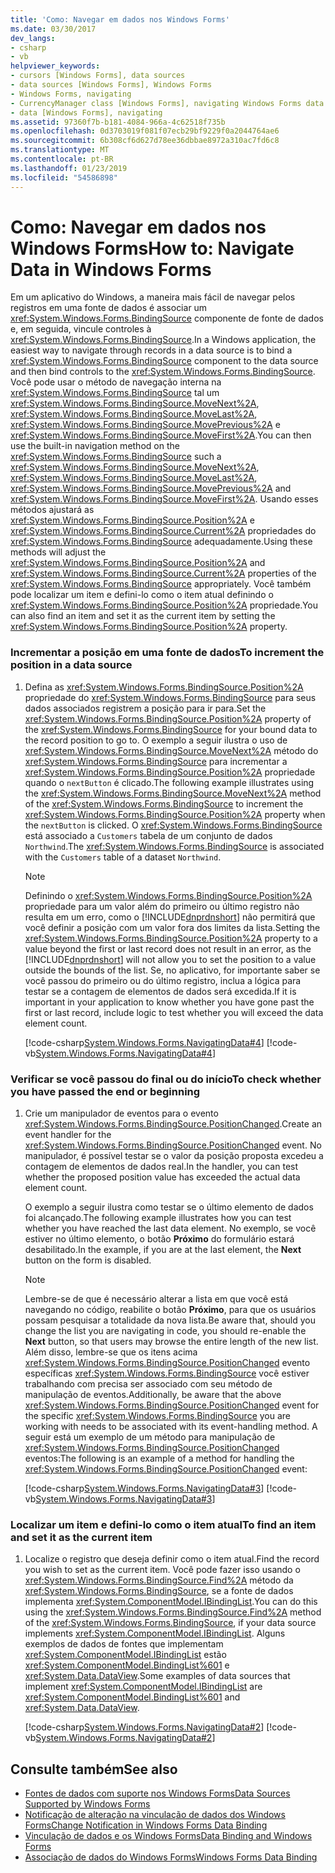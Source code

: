 ```yaml
---
title: 'Como: Navegar em dados nos Windows Forms'
ms.date: 03/30/2017
dev_langs:
- csharp
- vb
helpviewer_keywords:
- cursors [Windows Forms], data sources
- data sources [Windows Forms], Windows Forms
- Windows Forms, navigating
- CurrencyManager class [Windows Forms], navigating Windows Forms data
- data [Windows Forms], navigating
ms.assetid: 97360f7b-b181-4084-966a-4c62518f735b
ms.openlocfilehash: 0d3703019f081f07ecb29bf9229f0a2044764ae6
ms.sourcegitcommit: 6b308cf6d627d78ee36dbbae8972a310ac7fd6c8
ms.translationtype: MT
ms.contentlocale: pt-BR
ms.lasthandoff: 01/23/2019
ms.locfileid: "54586898"
---
```

# <a name="how-to-navigate-data-in-windows-forms"></a><span data-ttu-id="b7e2f-102">Como: Navegar em dados nos Windows Forms</span><span class="sxs-lookup"><span data-stu-id="b7e2f-102">How to: Navigate Data in Windows Forms</span></span>
<span data-ttu-id="b7e2f-103">Em um aplicativo do Windows, a maneira mais fácil de navegar pelos registros em uma fonte de dados é associar um <xref:System.Windows.Forms.BindingSource> componente de fonte de dados e, em seguida, vincule controles à <xref:System.Windows.Forms.BindingSource>.</span><span class="sxs-lookup"><span data-stu-id="b7e2f-103">In a Windows application, the easiest way to navigate through records in a data source is to bind a <xref:System.Windows.Forms.BindingSource> component to the data source and then bind controls to the <xref:System.Windows.Forms.BindingSource>.</span></span> <span data-ttu-id="b7e2f-104">Você pode usar o método de navegação interna na <xref:System.Windows.Forms.BindingSource> tal um <xref:System.Windows.Forms.BindingSource.MoveNext%2A>, <xref:System.Windows.Forms.BindingSource.MoveLast%2A>, <xref:System.Windows.Forms.BindingSource.MovePrevious%2A> e <xref:System.Windows.Forms.BindingSource.MoveFirst%2A>.</span><span class="sxs-lookup"><span data-stu-id="b7e2f-104">You can then use the built-in navigation method on the <xref:System.Windows.Forms.BindingSource> such a <xref:System.Windows.Forms.BindingSource.MoveNext%2A>, <xref:System.Windows.Forms.BindingSource.MoveLast%2A>, <xref:System.Windows.Forms.BindingSource.MovePrevious%2A> and <xref:System.Windows.Forms.BindingSource.MoveFirst%2A>.</span></span> <span data-ttu-id="b7e2f-105">Usando esses métodos ajustará as <xref:System.Windows.Forms.BindingSource.Position%2A> e <xref:System.Windows.Forms.BindingSource.Current%2A> propriedades do <xref:System.Windows.Forms.BindingSource> adequadamente.</span><span class="sxs-lookup"><span data-stu-id="b7e2f-105">Using these methods will adjust the <xref:System.Windows.Forms.BindingSource.Position%2A> and <xref:System.Windows.Forms.BindingSource.Current%2A> properties of the <xref:System.Windows.Forms.BindingSource> appropriately.</span></span> <span data-ttu-id="b7e2f-106">Você também pode localizar um item e defini-lo como o item atual definindo o <xref:System.Windows.Forms.BindingSource.Position%2A> propriedade.</span><span class="sxs-lookup"><span data-stu-id="b7e2f-106">You can also find an item and set it as the current item by setting the <xref:System.Windows.Forms.BindingSource.Position%2A> property.</span></span>  
  
### <a name="to-increment-the-position-in-a-data-source"></a><span data-ttu-id="b7e2f-107">Incrementar a posição em uma fonte de dados</span><span class="sxs-lookup"><span data-stu-id="b7e2f-107">To increment the position in a data source</span></span>  
  
1.  <span data-ttu-id="b7e2f-108">Defina as <xref:System.Windows.Forms.BindingSource.Position%2A> propriedade do <xref:System.Windows.Forms.BindingSource> para seus dados associados registrem a posição para ir para.</span><span class="sxs-lookup"><span data-stu-id="b7e2f-108">Set the <xref:System.Windows.Forms.BindingSource.Position%2A> property of the <xref:System.Windows.Forms.BindingSource> for your bound data to the record position to go to.</span></span> <span data-ttu-id="b7e2f-109">O exemplo a seguir ilustra o uso de <xref:System.Windows.Forms.BindingSource.MoveNext%2A> método do <xref:System.Windows.Forms.BindingSource> para incrementar a <xref:System.Windows.Forms.BindingSource.Position%2A> propriedade quando o `nextButton` é clicado.</span><span class="sxs-lookup"><span data-stu-id="b7e2f-109">The following example illustrates using the <xref:System.Windows.Forms.BindingSource.MoveNext%2A> method of the <xref:System.Windows.Forms.BindingSource> to increment the <xref:System.Windows.Forms.BindingSource.Position%2A> property when the `nextButton` is clicked.</span></span> <span data-ttu-id="b7e2f-110">O <xref:System.Windows.Forms.BindingSource> está associado a `Customers` tabela de um conjunto de dados `Northwind`.</span><span class="sxs-lookup"><span data-stu-id="b7e2f-110">The <xref:System.Windows.Forms.BindingSource> is associated with the `Customers` table of a dataset `Northwind`.</span></span>  
  
    > [!NOTE]
    >  <span data-ttu-id="b7e2f-111">Definindo o <xref:System.Windows.Forms.BindingSource.Position%2A> propriedade para um valor além do primeiro ou último registro não resulta em um erro, como o [!INCLUDE[dnprdnshort](../../../includes/dnprdnshort-md.md)] não permitirá que você definir a posição com um valor fora dos limites da lista.</span><span class="sxs-lookup"><span data-stu-id="b7e2f-111">Setting the <xref:System.Windows.Forms.BindingSource.Position%2A> property to a value beyond the first or last record does not result in an error, as the [!INCLUDE[dnprdnshort](../../../includes/dnprdnshort-md.md)] will not allow you to set the position to a value outside the bounds of the list.</span></span> <span data-ttu-id="b7e2f-112">Se, no aplicativo, for importante saber se você passou do primeiro ou do último registro, inclua a lógica para testar se a contagem de elementos de dados será excedida.</span><span class="sxs-lookup"><span data-stu-id="b7e2f-112">If it is important in your application to know whether you have gone past the first or last record, include logic to test whether you will exceed the data element count.</span></span>  
  
     [!code-csharp[System.Windows.Forms.NavigatingData#4](../../../samples/snippets/csharp/VS_Snippets_Winforms/System.Windows.Forms.NavigatingData/CS/Form1.cs#4)]
     [!code-vb[System.Windows.Forms.NavigatingData#4](../../../samples/snippets/visualbasic/VS_Snippets_Winforms/System.Windows.Forms.NavigatingData/VB/Form1.vb#4)]  
  
### <a name="to-check-whether-you-have-passed-the-end-or-beginning"></a><span data-ttu-id="b7e2f-113">Verificar se você passou do final ou do início</span><span class="sxs-lookup"><span data-stu-id="b7e2f-113">To check whether you have passed the end or beginning</span></span>  
  
1.  <span data-ttu-id="b7e2f-114">Crie um manipulador de eventos para o evento <xref:System.Windows.Forms.BindingSource.PositionChanged>.</span><span class="sxs-lookup"><span data-stu-id="b7e2f-114">Create an event handler for the <xref:System.Windows.Forms.BindingSource.PositionChanged> event.</span></span> <span data-ttu-id="b7e2f-115">No manipulador, é possível testar se o valor da posição proposta excedeu a contagem de elementos de dados real.</span><span class="sxs-lookup"><span data-stu-id="b7e2f-115">In the handler, you can test whether the proposed position value has exceeded the actual data element count.</span></span>  
  
     <span data-ttu-id="b7e2f-116">O exemplo a seguir ilustra como testar se o último elemento de dados foi alcançado.</span><span class="sxs-lookup"><span data-stu-id="b7e2f-116">The following example illustrates how you can test whether you have reached the last data element.</span></span> <span data-ttu-id="b7e2f-117">No exemplo, se você estiver no último elemento, o botão **Próximo** do formulário estará desabilitado.</span><span class="sxs-lookup"><span data-stu-id="b7e2f-117">In the example, if you are at the last element, the **Next** button on the form is disabled.</span></span>  
  
    > [!NOTE]
    >  <span data-ttu-id="b7e2f-118">Lembre-se de que é necessário alterar a lista em que você está navegando no código, reabilite o botão **Próximo**, para que os usuários possam pesquisar a totalidade da nova lista.</span><span class="sxs-lookup"><span data-stu-id="b7e2f-118">Be aware that, should you change the list you are navigating in code, you should re-enable the **Next** button, so that users may browse the entire length of the new list.</span></span> <span data-ttu-id="b7e2f-119">Além disso, lembre-se que os itens acima <xref:System.Windows.Forms.BindingSource.PositionChanged> evento específicas <xref:System.Windows.Forms.BindingSource> você estiver trabalhando com precisa ser associado com seu método de manipulação de eventos.</span><span class="sxs-lookup"><span data-stu-id="b7e2f-119">Additionally, be aware that the above <xref:System.Windows.Forms.BindingSource.PositionChanged> event for the specific <xref:System.Windows.Forms.BindingSource> you are working with needs to be associated with its event-handling method.</span></span> <span data-ttu-id="b7e2f-120">A seguir está um exemplo de um método para manipulação de <xref:System.Windows.Forms.BindingSource.PositionChanged> eventos:</span><span class="sxs-lookup"><span data-stu-id="b7e2f-120">The following is an example of a method for handling the <xref:System.Windows.Forms.BindingSource.PositionChanged> event:</span></span>  
  
     [!code-csharp[System.Windows.Forms.NavigatingData#3](../../../samples/snippets/csharp/VS_Snippets_Winforms/System.Windows.Forms.NavigatingData/CS/Form1.cs#3)]
     [!code-vb[System.Windows.Forms.NavigatingData#3](../../../samples/snippets/visualbasic/VS_Snippets_Winforms/System.Windows.Forms.NavigatingData/VB/Form1.vb#3)]  
  
### <a name="to-find-an-item-and-set-it-as-the-current-item"></a><span data-ttu-id="b7e2f-121">Localizar um item e defini-lo como o item atual</span><span class="sxs-lookup"><span data-stu-id="b7e2f-121">To find an item and set it as the current item</span></span>  
  
1.  <span data-ttu-id="b7e2f-122">Localize o registro que deseja definir como o item atual.</span><span class="sxs-lookup"><span data-stu-id="b7e2f-122">Find the record you wish to set as the current item.</span></span> <span data-ttu-id="b7e2f-123">Você pode fazer isso usando o <xref:System.Windows.Forms.BindingSource.Find%2A> método da <xref:System.Windows.Forms.BindingSource>, se a fonte de dados implementa <xref:System.ComponentModel.IBindingList>.</span><span class="sxs-lookup"><span data-stu-id="b7e2f-123">You can do this using the <xref:System.Windows.Forms.BindingSource.Find%2A> method of the <xref:System.Windows.Forms.BindingSource>, if your data source implements <xref:System.ComponentModel.IBindingList>.</span></span> <span data-ttu-id="b7e2f-124">Alguns exemplos de dados de fontes que implementam <xref:System.ComponentModel.IBindingList> estão <xref:System.ComponentModel.BindingList%601> e <xref:System.Data.DataView>.</span><span class="sxs-lookup"><span data-stu-id="b7e2f-124">Some examples of data sources that implement <xref:System.ComponentModel.IBindingList> are <xref:System.ComponentModel.BindingList%601> and <xref:System.Data.DataView>.</span></span>  
  
     [!code-csharp[System.Windows.Forms.NavigatingData#2](../../../samples/snippets/csharp/VS_Snippets_Winforms/System.Windows.Forms.NavigatingData/CS/Form1.cs#2)]
     [!code-vb[System.Windows.Forms.NavigatingData#2](../../../samples/snippets/visualbasic/VS_Snippets_Winforms/System.Windows.Forms.NavigatingData/VB/Form1.vb#2)]  
  
## <a name="see-also"></a><span data-ttu-id="b7e2f-125">Consulte também</span><span class="sxs-lookup"><span data-stu-id="b7e2f-125">See also</span></span>
- [<span data-ttu-id="b7e2f-126">Fontes de dados com suporte nos Windows Forms</span><span class="sxs-lookup"><span data-stu-id="b7e2f-126">Data Sources Supported by Windows Forms</span></span>](../../../docs/framework/winforms/data-sources-supported-by-windows-forms.md)
- [<span data-ttu-id="b7e2f-127">Notificação de alteração na vinculação de dados dos Windows Forms</span><span class="sxs-lookup"><span data-stu-id="b7e2f-127">Change Notification in Windows Forms Data Binding</span></span>](../../../docs/framework/winforms/change-notification-in-windows-forms-data-binding.md)
- [<span data-ttu-id="b7e2f-128">Vinculação de dados e os Windows Forms</span><span class="sxs-lookup"><span data-stu-id="b7e2f-128">Data Binding and Windows Forms</span></span>](../../../docs/framework/winforms/data-binding-and-windows-forms.md)
- [<span data-ttu-id="b7e2f-129">Associação de dados do Windows Forms</span><span class="sxs-lookup"><span data-stu-id="b7e2f-129">Windows Forms Data Binding</span></span>](../../../docs/framework/winforms/windows-forms-data-binding.md)

